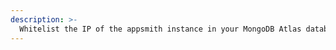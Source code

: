```yaml
---
description: >-
  Whitelist the IP of the appsmith instance in your MongoDB Atlas database to access it from within your applications
---
```

